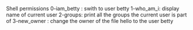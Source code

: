 Shell permissions
0-iam_betty : swith to user betty
1-who_am_i: display name of current user
2-groups: print all the groups the current user is part of
3-new_owner : change the owner of the file hello to the user betty

